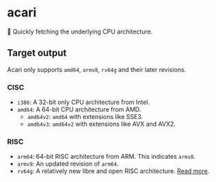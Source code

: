 # acari
🏡 Quickly fetching the underlying CPU architecture.

## Target output
Acari only supports `amd64`, `armv8`, `rv64g` and their later revisions.

### CISC
- `i386`: A 32-bit only CPU architecture from Intel.
- `amd64`: A 64-bit CPU architecture from AMD.
  - `amd64v2`: `amd64` with extensions like SSE3.
  - `amd64v3`: `amd64v2` with extensions like AVX and AVX2.


### RISC
<!-- - `arm32`: 32-bit RISC architecture from ARM. This indicates `armv7`. -->
- `arm64`: 64-bit RISC architecture from ARM. This indicates `armv8`.
- `armv9`: An updated revision of `arm64`.
- `rv64g`: A relatively new libre and open RISC architecture. [Read more](https://riscv.org).